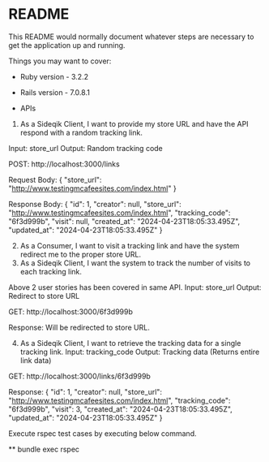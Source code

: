 # README

This README would normally document whatever steps are necessary to get the
application up and running.

Things you may want to cover:

* Ruby version - 3.2.2

* Rails version - 7.0.8.1

* APIs
1. As a Sideqik Client, I want to provide my store URL and have the API respond with a random tracking link.

Input: store_url
Output: Random tracking code

POST: http://localhost:3000/links

Request Body:
{
	"store_url": "http://www.testingmcafeesites.com/index.html"
}

Response Body:
{
    "id": 1,
    "creator": null,
    "store_url": "http://www.testingmcafeesites.com/index.html",
    "tracking_code": "6f3d999b",
    "visit": null,
    "created_at": "2024-04-23T18:05:33.495Z",
    "updated_at": "2024-04-23T18:05:33.495Z"
}


2. As a Consumer, I want to visit a tracking link and have the system redirect me to the proper store URL.
3. As a Sideqik Client, I want the system to track the number of visits to each tracking link.

Above 2 user stories has been covered in same API.
Input: store_url
Output: Redirect to store URL

GET: http://localhost:3000/6f3d999b

Response: Will be redirected to store URL.

4. As a Sideqik Client, I want to retrieve the tracking data for a single tracking link.
Input: tracking_code
Output: Tracking data (Returns entire link data)

GET: http://localhost:3000/links/6f3d999b

Response:
{
    "id": 1,
    "creator": null,
    "store_url": "http://www.testingmcafeesites.com/index.html",
    "tracking_code": "6f3d999b",
    "visit": 3,
    "created_at": "2024-04-23T18:05:33.495Z",
    "updated_at": "2024-04-23T18:05:33.495Z"
}

Execute rspec test cases by executing below command.

** bundle exec rspec
